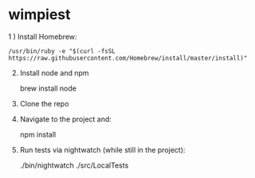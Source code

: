 # wimpiest

1 ) Install Homebrew: 

    /usr/bin/ruby -e "$(curl -fsSL https://raw.githubusercontent.com/Homebrew/install/master/install)"

2) Install node and npm

    brew install node

3) Clone the repo

4) Navigate to the project and:

    npm install

5) Run tests via nightwatch (while still in the project):

    ./bin/nightwatch ./src/LocalTests